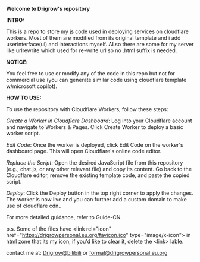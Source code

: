 **Welcome to Drigrow's repository**

**INTRO:**

This is a repo to store my js code used in deploying services on cloudflare workers. Most of them are modified from its original template and i add userinterface(ui) and interactions myself. ALso there are some for my server like urlrewrite which used for re-write url so no .html suffix is needed.

**NOTICE:**

You feel free to use or modify any of the code in this repo but not for commercial use (you can generate similar code using cloudflare template w/microsoft copilot). 

**HOW TO USE:**

To use the repository with Cloudflare Workers, follow these steps:

*Create a Worker in Cloudflare Dashboard*: Log into your Cloudflare account and navigate to Workers & Pages. Click Create Worker to deploy a basic worker script.

*Edit Code*: Once the worker is deployed, click Edit Code on the worker's dashboard page. This will open Cloudflare's online code editor.

*Replace the Script*: Open the desired JavaScript file from this repository (e.g., chat.js, or any other relevant file) and copy its content. Go back to the Cloudflare editor, remove the existing template code, and paste the copied script.

*Deploy*: Click the Deploy button in the top right corner to apply the changes. The worker is now live and you can further add a custom domain to make use of cloudflare cdn..

For more detailed guidance, refer to Guide-CN.

p.s. Some of the files have \<link rel="icon" href="https://drigrowpersonal.eu.org/favicon.ico" type="image/x-icon"\> in html zone that its my icon, if you'd like to clear it, delete the \<link\> lable.

contact me at:
[Drigrow@bilibili](https://space.bilibili.com/652661680) or formal@drigrowpersonal.eu.org
